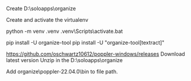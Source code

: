 Create D:\soloapps\organize

Create and activate the virtualenv

python -m venv .venv
.venv\Scripts\activate.bat

pip install -U organize-tool
pip install -U "organize-tool[textract]"

https://github.com/oschwartz10612/poppler-windows/releases
Download latest version
Unzip in the D:\soloapps\organize

Add organize\poppler-22.04.0\bin to file path.


